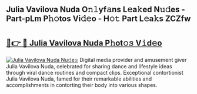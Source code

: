 ## Julia Vavilova Nuda O𝚗𝚕yf𝚊ns L𝚎a𝚔ed N𝚞𝚍es - Part-pLm P𝚑𝚘tos Vi𝚍𝚎o - H𝚘𝚝 Part L𝚎a𝚔s ZCZfw

# <h2><a href="http://kf7kbl.oniu.top/?m=Julia+Vavilova+Nuda">🔗👉 🔴 Julia Vavilova Nuda P𝚑ot𝚘𝚜 V𝚒d𝚎o</a></h2>

[![Julia Vavilova Nuda Nu𝚍e𝚜](https://i.imgur.com/0qMVB7G.gif)](http://kf7kbl.oniu.top/?m=Julia+Vavilova+Nuda)
Digital media provider and amusement giver Julia Vavilova Nuda, celebrated for sharing dance and lifestyle ideas through viral dance routines and compact clips. Exceptional contortionist Julia Vavilova Nuda, famed for their remarkable abilities and accomplishments in contorting their body into various shapes.  
